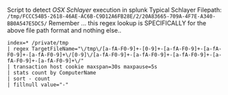 Script to detect *OSX Schlayer* execution in splunk
Typical Schlayer Filepath: `/tmp/FCCC54B5-2618-46AE-AC6B-C9D12A6FB28E/2/20A83665-709A-4F7E-A340-BB0A547E5DC5/`
Remember ... this regex lookup is SPECIFICALLY for the above file path format and nothing else..

```
index=* /private/tmp
| regex TargetFileName="\/tmp\/[a-fA-F0-9]+-[0-9]+-[a-fA-F0-9]+-[a-fA-F0-9]+-[a-fA-F0-9]+\/[0-9]\/[a-fA-F0-9]+-[a-fA-F0-9]+-[a-fA-F0-9]+-[a-fA-F0-9]+-[a-fA-F0-9]+\/"
| transaction host cookie maxspan=30s maxpause=5s 
| stats count by ComputerName
| sort - count
| fillnull value="-"
```
